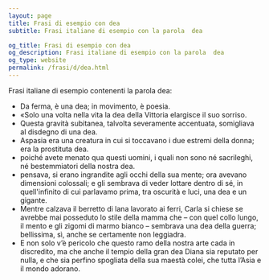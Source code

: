 ```yaml
---
layout: page
title: Frasi di esempio con dea 
subtitle: Frasi italiane di esempio con la parola  dea

og_title: Frasi di esempio con dea 
og_description: Frasi italiane di esempio con la parola  dea
og_type: website
permalink: /frasi/d/dea.html
---
```


Frasi italiane di esempio contenenti la parola dea:


- Da ferma, è una dea; in movimento, è poesia.
- «Solo una volta nella vita la dea della Vittoria elargisce il suo sorriso.
- Questa gravità subitanea, talvolta severamente accentuata, somigliava al disdegno di una dea.
- Aspasia era una creatura in cui si toccavano i due estremi della donna; era la prostituta dea.
- poiché avete menato qua questi uomini, i quali non sono né sacrileghi, né bestemmiatori della nostra dea.
- pensava, si erano ingrandite agli occhi della sua mente; ora avevano dimensioni colossali; e gli sembrava di veder lottare dentro di sé, in quell'infinito di cui parlavamo prima, tra oscurità e luci, una dea e un gigante.
- Mentre calzava il berretto di lana lavorato ai ferri, Carla si chiese se avrebbe mai posseduto lo stile della mamma che – con quel collo lungo, il mento e gli zigomi di marmo bianco – sembrava una dea della guerra; bellissima, sì, anche se certamente non leggiadra.
- E non solo v’è pericolo che questo ramo della nostra arte cada in discredito, ma che anche il tempio della gran dea Diana sia reputato per nulla, e che sia perfino spogliata della sua maestà colei, che tutta l’Asia e il mondo adorano.
